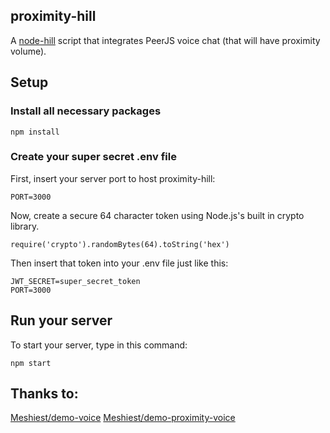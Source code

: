 ## proximity-hill

A [node-hill](https://www.npmjs.com/package/node-hill) script that integrates PeerJS voice chat (that will have proximity volume).

## Setup

### Install all necessary packages

```
npm install
```

### Create your super secret .env file

First, insert your server port to host proximity-hill:

```
PORT=3000
```

Now, create a secure 64 character token using Node.js's built in crypto library.

```
require('crypto').randomBytes(64).toString('hex')
```

Then insert that token into your .env file just like this:

```
JWT_SECRET=super_secret_token
PORT=3000
```

## Run your server

To start your server, type in this command:

```
npm start
```

## Thanks to:

[Meshiest/demo-voice](https://github.com/Meshiest/demo-voice)
[Meshiest/demo-proximity-voice](https://github.com/Meshiest/demo-proximity-voice)
